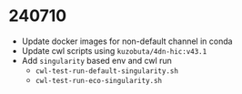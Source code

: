 # 240710
- Update docker images for non-default channel in conda
- Update cwl scripts using `kuzobuta/4dn-hic:v43.1`
- Add `singularity` based env and cwl run
  - `cwl-test-run-default-singularity.sh`
  - `cwl-test-run-eco-singularity.sh`  
